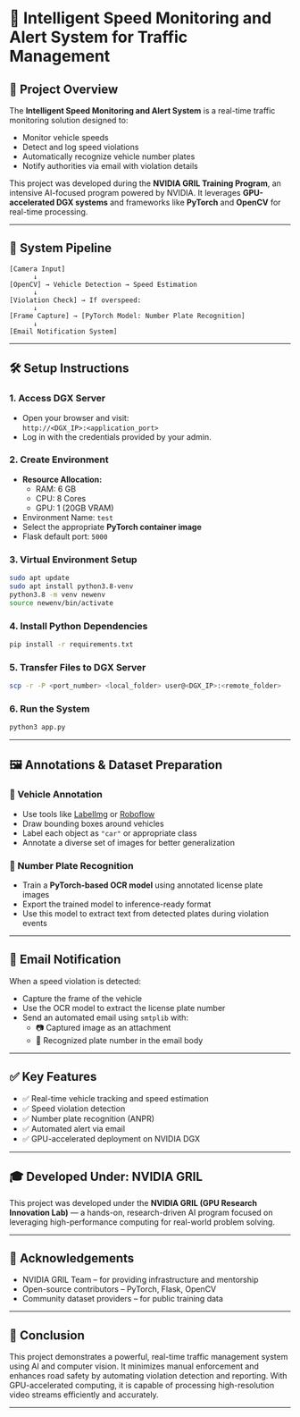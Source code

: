 # 🚦 Intelligent Speed Monitoring and Alert System for Traffic Management

## 📌 Project Overview

The **Intelligent Speed Monitoring and Alert System** is a real-time traffic monitoring solution designed to:

- Monitor vehicle speeds
- Detect and log speed violations
- Automatically recognize vehicle number plates
- Notify authorities via email with violation details

This project was developed during the **NVIDIA GRIL Training Program**, an intensive AI-focused program powered by NVIDIA. It leverages **GPU-accelerated DGX systems** and frameworks like **PyTorch** and **OpenCV** for real-time processing.

---

## 🎯 System Pipeline

```
[Camera Input] 
      ↓
[OpenCV] → Vehicle Detection → Speed Estimation
      ↓
[Violation Check] → If overspeed:
      ↓
[Frame Capture] → [PyTorch Model: Number Plate Recognition]
      ↓
[Email Notification System]
```

---

## 🛠️ Setup Instructions

### 1. Access DGX Server

- Open your browser and visit:  
  `http://<DGX_IP>:<application_port>`
- Log in with the credentials provided by your admin.

### 2. Create Environment

- **Resource Allocation:**
  - RAM: 6 GB
  - CPU: 8 Cores
  - GPU: 1 (20GB VRAM)
- Environment Name: `test`
- Select the appropriate **PyTorch container image**
- Flask default port: `5000`

### 3. Virtual Environment Setup

```bash
sudo apt update
sudo apt install python3.8-venv
python3.8 -m venv newenv
source newenv/bin/activate
```

### 4. Install Python Dependencies

```bash
pip install -r requirements.txt
```

### 5. Transfer Files to DGX Server

```bash
scp -r -P <port_number> <local_folder> user@<DGX_IP>:<remote_folder>
```

### 6. Run the System

```bash
python3 app.py
```

---

## 🖼️ Annotations & Dataset Preparation

### 🚗 Vehicle Annotation

- Use tools like [LabelImg](https://github.com/tzutalin/labelImg) or [Roboflow](https://roboflow.com)
- Draw bounding boxes around vehicles
- Label each object as `"car"` or appropriate class
- Annotate a diverse set of images for better generalization

### 🔢 Number Plate Recognition

- Train a **PyTorch-based OCR model** using annotated license plate images
- Export the trained model to inference-ready format
- Use this model to extract text from detected plates during violation events

---

## 📧 Email Notification

When a speed violation is detected:

- Capture the frame of the vehicle
- Use the OCR model to extract the license plate number
- Send an automated email using `smtplib` with:
  - 📷 Captured image as an attachment
  - 🔢 Recognized plate number in the email body

---

## ✅ Key Features

- ✅ Real-time vehicle tracking and speed estimation
- ✅ Speed violation detection
- ✅ Number plate recognition (ANPR)
- ✅ Automated alert via email
- ✅ GPU-accelerated deployment on NVIDIA DGX

---

## 🎓 Developed Under: NVIDIA GRIL

This project was developed under the **NVIDIA GRIL (GPU Research Innovation Lab)** — a hands-on, research-driven AI program focused on leveraging high-performance computing for real-world problem solving.

---

## 🙌 Acknowledgements

- NVIDIA GRIL Team – for providing infrastructure and mentorship  
- Open-source contributors – PyTorch, Flask, OpenCV  
- Community dataset providers – for public training data

---

## 🏁 Conclusion

This project demonstrates a powerful, real-time traffic management system using AI and computer vision. It minimizes manual enforcement and enhances road safety by automating violation detection and reporting. With GPU-accelerated computing, it is capable of processing high-resolution video streams efficiently and accurately.

---


